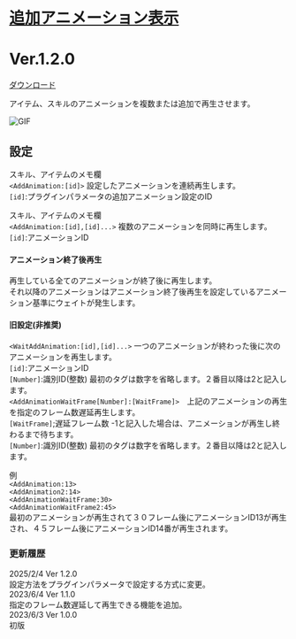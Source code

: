 # [追加アニメーション表示](https://raw.githubusercontent.com/nuun888/MZ/master/NUUN_AddAnimation.js)
# Ver.1.2.0
[ダウンロード](https://raw.githubusercontent.com/nuun888/MZ/master/NUUN_AddAnimation.js)  

アイテム、スキルのアニメーションを複数または追加で再生させます。  

![GIF](img/AddAnimation.gif)  

## 設定
スキル、アイテムのメモ欄  
`<AddAnimation:[id]>` 設定したアニメーションを連続再生します。  
`[id]`:プラグインパラメータの追加アニメーション設定のID  

スキル、アイテムのメモ欄  
`<AddAnimation:[id],[id]...>` 複数のアニメーションを同時に再生します。  
`[id]`:アニメーションID  

#### アニメーション終了後再生  
再生している全てのアニメーションが終了後に再生します。  
それ以降のアニメーションはアニメーション終了後再生を設定しているアニメーション基準にウェイトが発生します。  

#### 旧設定(非推奨)
`<WaitAddAnimation:[id],[id]...>`  一つのアニメーションが終わった後に次のアニメーションを再生します。  
`[id]`:アニメーションID  
`[Number]`:識別ID(整数) 最初のタグは数字を省略します。２番目以降は2と記入します。  
`<AddAnimationWaitFrame[Number]:[WaitFrame]>`　上記のアニメーションの再生を指定のフレーム数遅延再生します。  
`[WaitFrame]`;遅延フレーム数 -1と記入した場合は、アニメーションが再生し終わるまで待ちます。  
`[Number]`:識別ID(整数) 最初のタグは数字を省略します。２番目以降は2と記入します。  

例  
`<AddAnimation:13>`  
`<AddAnimation2:14>`  
`<AddAnimationWaitFrame:30>`  
`<AddAnimationWaitFrame2:45>`  
最初のアニメーションが再生されて３０フレーム後にアニメーションID13が再生され、４５フレーム後にアニメーションID14番が再生されます。  

### 更新履歴
2025/2/4 Ver 1.2.0   
設定方法をプラグインパラメータで設定する方式に変更。  
2023/6/4 Ver 1.1.0  
指定のフレーム数遅延して再生できる機能を追加。  
2023/6/3 Ver 1.0.0  
初版  
